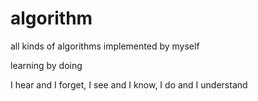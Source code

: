 # algorithm
all kinds of algorithms implemented by myself

learning by doing

I hear and I forget, I see and I know, I do and I understand
